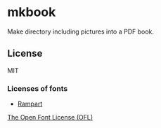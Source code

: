 # mkbook

Make directory including pictures into a PDF book.

## License

MIT

### Licenses of fonts

- [Rampart](https://github.com/fontworks-fonts/Rampart/blob/master/fonts/ttf/RampartOne-Regular.ttf)

[The Open Font License (OFL)](https://github.com/fontworks-fonts/Rampart/blob/master/OFL.txt)
